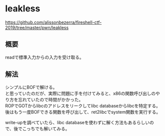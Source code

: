 # leakless
https://github.com/alissonbezerra/fireshell-ctf-2019/tree/master/pwn/leakless  
## 概要  
readで標準入力からの入力を受け取る。  
## 解法  
シンプルにBOFで解ける。  
と思っていたのだが、実際に問題に手を付けてみると、x86の関数呼び出しのやり方を忘れていたので時間がかかった。  
ROPでGOTからlibcのアドレスをリークしてlibc databaseからlibcを特定する。  
後はもう一度BOFできる関数を呼び出して、ret2libcでsystem関数を実行する。  

write-upを調べていたら、libc databaseを使わずに解く方法もあるらしいので、後でこっちでも解いてみる。  
